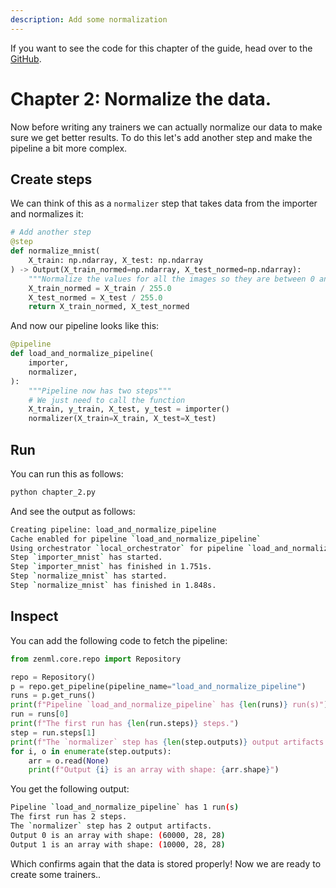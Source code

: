 ```yaml
---
description: Add some normalization
---
```


If you want to see the code for this chapter of the guide, head over to the [GitHub](https://github.com/zenml-io/zenml/tree/main/examples/low_level_guide/).

# Chapter 2: Normalize the data.

Now before writing any trainers we can actually normalize our data to make sure we get better results. To do this let's add another step and make the pipeline a bit more complex.


## Create steps

We can think of this as a `normalizer` step that takes data from the importer and normalizes it:

```python
# Add another step
@step
def normalize_mnist(
    X_train: np.ndarray, X_test: np.ndarray
) -> Output(X_train_normed=np.ndarray, X_test_normed=np.ndarray):
    """Normalize the values for all the images so they are between 0 and 1"""
    X_train_normed = X_train / 255.0
    X_test_normed = X_test / 255.0
    return X_train_normed, X_test_normed
```

And now our pipeline looks like this:

```python
@pipeline
def load_and_normalize_pipeline(
    importer,
    normalizer,
):
    """Pipeline now has two steps"""
    # We just need to call the function
    X_train, y_train, X_test, y_test = importer()
    normalizer(X_train=X_train, X_test=X_test)
```


## Run
You can run this as follows:

```python
python chapter_2.py
```
And see the output as follows:

```bash
Creating pipeline: load_and_normalize_pipeline
Cache enabled for pipeline `load_and_normalize_pipeline`
Using orchestrator `local_orchestrator` for pipeline `load_and_normalize_pipeline`. Running pipeline..
Step `importer_mnist` has started.
Step `importer_mnist` has finished in 1.751s.
Step `normalize_mnist` has started.
Step `normalize_mnist` has finished in 1.848s.
```

## Inspect 

You can add the following code to fetch the pipeline:

```python
from zenml.core.repo import Repository

repo = Repository()
p = repo.get_pipeline(pipeline_name="load_and_normalize_pipeline")
runs = p.get_runs()
print(f"Pipeline `load_and_normalize_pipeline` has {len(runs)} run(s)")
run = runs[0]
print(f"The first run has {len(run.steps)} steps.")
step = run.steps[1]
print(f"The `normalizer` step has {len(step.outputs)} output artifacts.")
for i, o in enumerate(step.outputs):
    arr = o.read(None)
    print(f"Output {i} is an array with shape: {arr.shape}")
```

You get the following output:

```bash
Pipeline `load_and_normalize_pipeline` has 1 run(s)
The first run has 2 steps.
The `normalizer` step has 2 output artifacts.
Output 0 is an array with shape: (60000, 28, 28)
Output 1 is an array with shape: (10000, 28, 28)
```

Which confirms again that the data is stored properly! Now we are ready to create some trainers..
